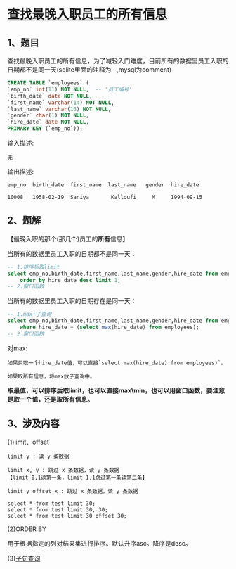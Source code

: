 # [查找最晚入职员工的所有信息](https://www.nowcoder.com/practice/218ae58dfdcd4af195fff264e062138f?tpId=82&&tqId=29753&rp=1&ru=/ta/sql&qru=/ta/sql/question-ranking)

## 1、题目

查找最晚入职员工的所有信息，为了减轻入门难度，目前所有的数据里员工入职的日期都不是同一天(sqlite里面的注释为--,mysql为comment)

```sql
CREATE TABLE `employees` (
`emp_no` int(11) NOT NULL,  -- '员工编号'
`birth_date` date NOT NULL,
`first_name` varchar(14) NOT NULL,
`last_name` varchar(16) NOT NULL,
`gender` char(1) NOT NULL,
`hire_date` date NOT NULL,
PRIMARY KEY (`emp_no`));
```

输入描述:

	无

输出描述:

	emp_no	birth_date	first_name	last_name	gender	hire_date

	10008   1958-02-19  Saniya       Kalloufi     M     1994-09-15

## 2、题解

【最晚入职的那个(那几个)员工的**所有**信息】

当所有的数据里员工入职的日期都不是同一天：

```sql
-- 1.排序后取limit
select emp_no,birth_date,first_name,last_name,gender,hire_date from employees 
	order by hire_date desc limit 1;
-- 2.窗口函数
```

当所有的数据里员工入职的日期存在是同一天：

```sql
-- 1.max+子查询
select emp_no,birth_date,first_name,last_name,gender,hire_date from employees 
	where hire_date = (select max(hire_date) from employees);
-- 2.窗口函数
```

对max:

	如果只取一个hire_date值，可以直接`select max(hire_date) from employees)`。
	
	如果取所有信息，将max放子查询中。

**取最值，可以排序后取limit，也可以直接max\min，也可以用窗口函数，要注意是取一个值，还是取所有信息。**

## 3、涉及内容

(1)limit、offset

	limit y : 读 y 条数据

	limit x, y : 跳过 x 条数据，读 y 条数据 
	【limit 0,1读第一条，limit 1,1跳过第一条读第二条】

	limit y offset x : 跳过 x 条数据，读 y 条数据

	select * from test limit 30; 
	select * from test limit 30, 30; 
	select * from test limit 30 offset 30; 

(2)ORDER BY 

用于根据指定的列对结果集进行排序。默认升序asc。降序是desc。

(3)[子句查询](https://blog.csdn.net/Noblelxl/article/details/90646648)